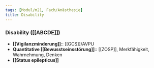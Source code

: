 ```yaml
---
tags: [Modul/m21, Fach/Anästhesie]
title: Disability
---
```

### Disability ([[ABCDE]])
- **[[Vigilanzminderung]]**:: [[GCS]]/AVPU
- **Quantitative [[Bewusstseinsstörung]]**:: [[ZOSP]], Merkfähigkeit, Wahrnehmung, Denken
- **[[Status epilepticus]]**
